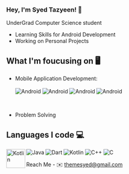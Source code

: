 ### Hey, I'm Syed Tazyeen! 👋
 UnderGrad Computer Science student
 - Learning Skills for Android Development
 - Working on Personal Projects

## What I'm foucusing on 🖥️
 - Mobile Application Development:
   <br>
   <br>
   <img src="https://img.icons8.com/?size=40&id=17836&format=png" alt = "Android"/>
   <img src="https://img.icons8.com/?size=40&id=7I3BjCqe9rjG&format=png" alt = "Android"/>
   <img src="https://img.icons8.com/?size=40&id=62452&format=png" alt = "Android"/>
   <img src="https://img.icons8.com/?size=40&id=o6OvAxG0nzTH&format=png" alt = "Android"/>
  

   <br>
 
   
 - Problem Solving


## Languages I code 💻

  <img src="https://img.icons8.com/?size=40&id=Pd2x9GWu9ovX&format=png" alt = "Java"/>
  <img src="https://img.icons8.com/?size=40&id=7AFcZ2zirX6Y&format=png" alt = "Dart"/>
  <img src="https://img.icons8.com/?size=40&id=ZoxjA0jZDdFZ&format=png" alt = "Kotlin"/>
  <img src="https://img.icons8.com/?size=40&id=40669&format=png" alt = "C++"/>
  <img src="https://img.icons8.com/?size=40&id=40670&format=png" alt = "C"/>
  <img  align = "left" src="https://upload.wikimedia.org/wikipedia/commons/thumb/0/06/Kotlin_Icon.svg/512px-Kotlin_Icon.svg.png" alt="Kotlin" width="50" height="50" />





Reach Me - 
✉️ themesyed@gmail.com



<!--
**syedtazyeen/syedtazyeen** is a ✨ _special_ ✨ repository because its `README.md` (this file) appears on your GitHub profile.

Here are some ideas to get you started:

- 🔭 I’m currently working on ...
- 🌱 I’m currently learning ...
- 👯 I’m looking to collaborate on ...
- 🤔 I’m looking for help with ...
- 💬 Ask me about ...
- 📫 How to reach me: ...
- 😄 Pronouns: ...
- ⚡ Fun fact: ...
-->
